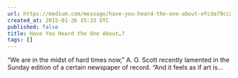 ```yaml
---
url: https://medium.com/message/have-you-heard-the-one-about-efcda79cc2b8
created_at: 2015-01-26 15:33 UTC
published: false
title: Have You Heard the One About…?
tags: []
---
```


“We are in the midst of hard times now,” A. O. Scott recently lamented in the Sunday edition of a certain newspaper of record. “And it feels as if art is…
